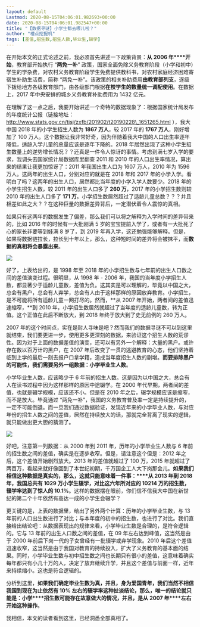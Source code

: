 ```yaml
---
layout: default
Lastmod: 2020-08-15T04:06:01.982693+00:00
date: 2020-08-15T04:06:01.982547+00:00
title: "【数据寻谜】小学生都去哪儿啦？"
author: "槽点挖掘机"
tags: [差值,招生数,招生人数,毕业生,辍学]
---
```


在开始本文的正式论述之前，我必须首先讲述一下政策背景：**从** **2006 年****开始**，教育部开始执行 “**两免一补**” 政策，国家全面免除义务教育阶段（小学和初中）学生的学杂费，对农村义务教育阶段学生免费提供教科书，对农村家庭经济困难寄宿生补助生活费，简称 “两免一补”。该政策的相关补助费用**由教育部列支**，逐级下拨给地方各级教育部门，由各级部门根据**在校学生的数量统一调配使用**。在数据上，2017 年中央安排的城乡义务教育补助费用为 1432 亿元。

在理解了这一点之后，我要开始讲述一个奇特的数据现象了：根据国家统计局发布的年度统计公报（链接地址：http://www.stats.gov.cn/tjsj/zxfb/201902/t20190228\_1651265.html ），我大中国 2018 年的小学生招生人数为 **1867 万人**，较 2017 年的 **1767 万人**，刚好增加了 100 万人。这个数据让我非常好奇，因为伴随着我大中国的人口出生率逐年降低，适龄入学儿童的总量应该是逐年下降的。2018 年居然出现了这种小学生招生数量上的逆势增长情况？？还真是一件令人惊讶的事情。考虑到满七岁入学的要求，我调头去国家统计局数据库里翻查 2011 和 2010 年的人口出生率情况，算出来的结果让我更加惊讶了：2011 年我国出生人口为 1607 万人，2010 年为 1596 万人。这两年的出生人口，分别对应的就是在 2018 年和 2017 年的小学入学。看明白了吗？这两年的出生人口，居然都比当年度的小学入学人数要少。2018 年的小学生招生人数，较 2011 年的出生人口多了 **260 万**，2017 年的小学招生数则较 2010 年的出生人口多了 **171 万**。小学招生数居然超过了适龄儿童总数？？？并且相差如此之大？？在这种巨量的数据差异背后，一定潜伏着令人震惊的真相。

如果只有这两年的数据发生了偏差，那么我们可以将之解释为入学时间的差异带来的，比如 2016 年的时候有一大批刚满 5 岁的宝宝提前入学了，或者有一大批死了心的家长非要等到娃满 8 岁了，到 2019 年再入学，这还勉强能够解释。但是，如果将数据链拉长，拉长到十年以上，那么，这种短时间的差异将会被抹平，而**数据的真相将会暴露出来**。

![](https://images.weserv.nl/?url=https%3A//ressrc.com/wp-content/uploads/2019/04/20190429112219.jpg)

好了，上表给出的，是 1998 年至 2018 年的小学招生数与七年前的出生人口数之间的差值演变过程。很明显，从 1998 年 - 2006 年，我国的当年度小学招生人数，都显著少于适龄儿童数，差值为负。这其实是可以理解的，毕竟以中国之大，总会有黑户，总会有人弃学，总会有人由于这样那样的原因放弃教育。小学招生，是不可能将所有适龄儿童一网打尽的。然而，**从 2007 年开始，两者间的差值迅速缩窄，**到 2010 年，小学招生数居然就超过了当年度的适龄儿童数，转为正值。这个正值在此后不断放大，到 2018 年终于放大到了史无前例的 260 万人。

2007 年的这个时间点，实在是耐人寻味是吧？然而我们的数据寻谜不可以到这里就结束，我们要更进一步，使用更多更深刻的数据，来验证这个招生人数的荒谬性。因为对于上面的数据差值的演变，还可以有另外一个解释：大量的黑户。或许存在数以百万计的黑户，在 2007 年后改变了一贯的逃避教育的心态，他们坚持着临到上学的最后一刻去报户口拿学籍，造成当年度招生人数的剧增。**而要排除黑户的可能性，我们需要另外一组数据：小学毕业生人数**。

小学毕业生人数，应该略少于 6 年前的招生人数。这是因为以中国之大，总会有人在读书过程中因为这样那样的原因中途辍学。在 2000 年代早期，两者间的差值，也就是辍学规模，应该还不小。但是在 2010 年之后，辍学规模应该是缩窄，而不是放大。毕竟通过 “两免一补”，我国的义务教育普及率一定是持续提升的，一定不可能倒退。而一旦我们通过数据验证，发现近年来的小学毕业人数，与对应年份的招生人数之间的差值，居然在持续放大的话，那就完全背离了现实的逻辑，就只能做出更大胆的猜测了。

![](https://images.weserv.nl/?url=https%3A//ressrc.com/wp-content/uploads/2019/04/20190429112148.jpg)

好吧，注意第一列数据：从 2000 年到 2011 年，历年的小学毕业生人数与 6 年前的招生数之间的差值，确实是在逐步收窄。但是，请注意这个但是：2012 年之后，这个差值开始剧烈放大。2013 年的差值就超过了 100 万，2015 年就超过了两百万，看起来就好像回到了本世纪初期，千万国企工人大下岗那会儿。**如果我们相信这种数据是真实的，那么，这就只能意味着一件事：****从 2013 年到 2018 年，我国总共有 1029 万小学生辍学，对比这六年所对应的 10214 万的招生数，辍学率达到了惊人的 10.1%**。这样的数据摆在眼前，你们信不信我大中国在新世纪的第二个十年依然有高达一成的小学生会辍学？

更关键的是，上表的数据里，给出了另外两个计算：历年的小学毕业生数，与 13 年前的人口出生数进行了对比；与本年度的初中的招生数，也进行了对比。我们直接给出结论吧：从数据表现出的规律来看，小学毕业生数是合理的，是符合逻辑的。它与 13 年前的出生人口数之间的差值，在 09 年左右达到峰值，这当然是由于 2000 年前后下岗一代的子女曾经有一批辍学或弃学现象。2010 年后这个差值迅速收窄，这当然是由于我国对教育的持续投入，扩大了义务教育的基本面的结果。同时，小学毕业生数与初中招生数之间也长期只有很小的差值，这意味着确实每年都只有小几十万的人，决定了放弃继续升学，并且这个差值与前面一样，近年来持续缩小。这也是符合逻辑的。

分析到这里，**如果我们确定毕业生数为真，并且，身为爱国青年，我们当然不相信我国到现在为止依然有 10% 左右的辍学率这种扯淡结论，那么，唯一的结论就只能是：小学****招生数可能存在故意做大的情况，并且，是从** **2007 年****左右开始这种操作**。

我相信，本文的读者看到这里，已经洞悉全部真相了。
